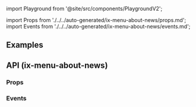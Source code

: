 import Playground from '@site/src/components/PlaygroundV2';

import Props from './../../auto-generated/ix-menu-about-news/props.md';
import Events from './../../auto-generated/ix-menu-about-news/events.md';

## Examples

<Playground
name="popover-news" height="30rem" noMargin examplesByName>
</Playground>

## API (ix-menu-about-news)

### Props

<Props />

### Events

<Events />
